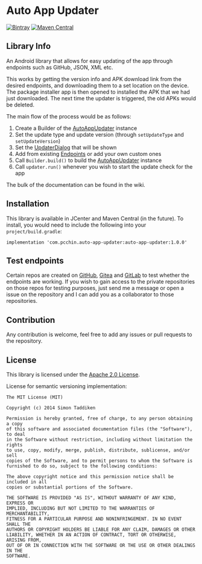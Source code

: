 # Auto App Updater
[![Bintray](https://api.bintray.com/packages/pcchin/auto-app-updater/com.pcchin.auto-app-updater/images/download.svg)](https://bintray.com/pcchin/auto-app-updater/com.pcchin.auto-app-updater/_latestVersion)
[![Maven Central](https://maven-badges.herokuapp.com/maven-central/com.pcchin.auto-app-updater/auto-app-updater/badge.svg)](https://search.maven.org/artifact/com.pcchin.auto-app-updater/auto-app-updater)

## Library Info
An Android library that allows for easy updating of the app through endpoints such as GitHub, JSON, XML etc.

This works by getting the version info and APK download link from the desired endpoints,
 and downloading them to a set location on the device. The package installer app is then opened to installed the APK that we had just downloaded.
 The next time the updater is triggered, the old APKs would be deleted.
 
The main flow of the process would be as follows:
1. Create a Builder of the [AutoAppUpdater](/auto-app-updater/src/main/java/com/pcchin/auto_app_updater/AutoAppUpdater.java) instance
2. Set the update type and update version (through `setUpdateType` and `setUpdateVersion`)
3. Set the [UpdaterDialog](/auto-app-updater/src/main/java/com/pcchin/auto_app_updater/dialogs/UpdaterDialog.java) that will be shown
4. Add from existing [Endpoints](/auto-app-updater/src/main/java/com/pcchin/auto_app_updater) or add your own custom ones
5. Call `Builder.build()` to build the [AutoAppUpdater](/auto-app-updater/src/main/java/com/pcchin/auto_app_updater/AutoAppUpdater.java) instance
6. Call `updater.run()` whenever you wish to start the update check for the app
 
The bulk of the documentation can be found in the wiki.

## Installation
This library is available in JCenter and Maven Central (in the future). To install, you would need to include the following into your `project/build.gradle`:

```
implementation 'com.pcchin.auto-app-updater:auto-app-updater:1.0.0'
```

## Test endpoints
Certain repos are created on [GitHub](https://github.com/aau-test), [Gitea](https://git.pcchin.com/aau-test) and [GitLab](https://gitlab.com/aau-test) to test whether the endpoints are working.
 If you wish to gain access to the private repositories on those repos for testing purposes,
 just send me a message or open a issue on the repository and I can add you as a collaborator to those repositories.

## Contribution
Any contribution is welcome, feel free to add any issues or pull requests to the repository.

## License
This library is licensed under the [Apache 2.0 License](/LICENSE).

License for semantic versioning implementation:
```
The MIT License (MIT)

Copyright (c) 2014 Simon Taddiken

Permission is hereby granted, free of charge, to any person obtaining a copy
of this software and associated documentation files (the "Software"), to deal
in the Software without restriction, including without limitation the rights
to use, copy, modify, merge, publish, distribute, sublicense, and/or sell
copies of the Software, and to permit persons to whom the Software is
furnished to do so, subject to the following conditions:

The above copyright notice and this permission notice shall be included in all
copies or substantial portions of the Software.

THE SOFTWARE IS PROVIDED "AS IS", WITHOUT WARRANTY OF ANY KIND, EXPRESS OR
IMPLIED, INCLUDING BUT NOT LIMITED TO THE WARRANTIES OF MERCHANTABILITY,
FITNESS FOR A PARTICULAR PURPOSE AND NONINFRINGEMENT. IN NO EVENT SHALL THE
AUTHORS OR COPYRIGHT HOLDERS BE LIABLE FOR ANY CLAIM, DAMAGES OR OTHER
LIABILITY, WHETHER IN AN ACTION OF CONTRACT, TORT OR OTHERWISE, ARISING FROM,
OUT OF OR IN CONNECTION WITH THE SOFTWARE OR THE USE OR OTHER DEALINGS IN THE
SOFTWARE.
```